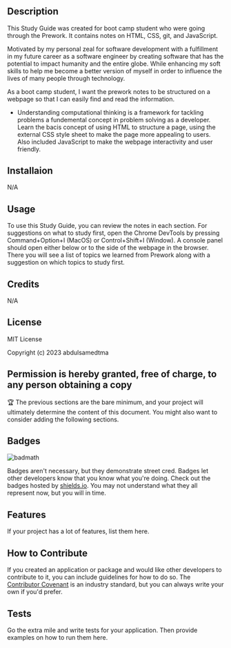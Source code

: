 # <Study Guide Webpage>

## Description

This Study Guide was created for boot camp student who were going through the Prework. It contains notes on HTML, CSS, git, and JavaScript.

Motivated by my personal zeal for software development with a fulfillment in my future career as a software engineer by creating software that has the potential to impact humanity and the entire globe. While enhancing my soft skills to help me become a better version of myself in order to influence the lives of many people through technology.

 As a boot camp student, I want the prework notes to be structured on a webpage so that I can easily find and read the information.


- Understanding computational thinking is a framework for tackling problems a fundemental concept in problem solving as a developer. Learn the bacis concept of using HTML to structure a page, using the external CSS style sheet to make the page more appealing to users. Also included JavaScript to make the webpage interactivity and user friendly.

## Installaion

N/A


## Usage

To use this Study Guide, you can review the notes in each section. For suggestions on what to study first, open the Chrome DevTools by pressing Command+Option+I (MacOS) or Control+Shift+I (Window). A console panel should open either below or to the side of the webpage in the browser. There you will see a list of topics we learned from Prework along with a suggestion on which topics to study first.

## Credits

N/A

## License

MIT License

Copyright (c) 2023 abdulsamedtma

Permission is hereby granted, free of charge, to any person obtaining a copy
---

🏆 The previous sections are the bare minimum, and your project will ultimately determine the content of this document. You might also want to consider adding the following sections.

## Badges

![badmath](https://img.shields.io/github/languages/top/nielsenjared/badmath)

Badges aren't necessary, but they demonstrate street cred. Badges let other developers know that you know what you're doing. Check out the badges hosted by [shields.io](https://shields.io/). You may not understand what they all represent now, but you will in time.

## Features

If your project has a lot of features, list them here.

## How to Contribute

If you created an application or package and would like other developers to contribute to it, you can include guidelines for how to do so. The [Contributor Covenant](https://www.contributor-covenant.org/) is an industry standard, but you can always write your own if you'd prefer.

## Tests

Go the extra mile and write tests for your application. Then provide examples on how to run them here.